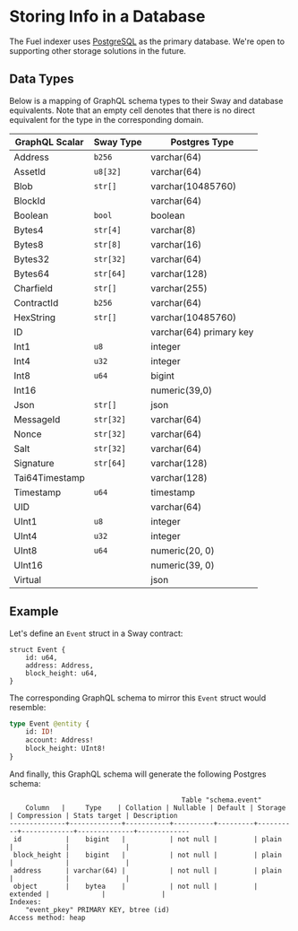 # Storing Info in a Database

The Fuel indexer uses [PostgreSQL](https://github.com/docker-library/postgres/blob/2f6878ca854713264ebb27c1ba8530c884bcbca5/14/bullseye/Dockerfile) as the primary database. We're open to supporting other storage solutions in the future.

## Data Types

Below is a mapping of GraphQL schema types to their Sway and database equivalents. Note that an empty cell denotes that there is no direct equivalent for the type in the corresponding domain.

| GraphQL Scalar | Sway Type | Postgres Type |
--- | --- | --- 
| Address | `b256` | varchar(64) |
| AssetId | `u8[32]` | varchar(64) |
| Blob | `str[]` | varchar(10485760) |
| BlockId | | varchar(64) |
| Boolean | `bool` | boolean |
| Bytes4 | `str[4]` | varchar(8) |
| Bytes8 | `str[8]` | varchar(16) |
| Bytes32 | `str[32]` | varchar(64) |
| Bytes64 | `str[64]` | varchar(128) |
| Charfield | `str[]` | varchar(255) |
| ContractId | `b256` | varchar(64) |
| HexString | `str[]` | varchar(10485760) |
| ID | | varchar(64) primary key |
| Int1 | `u8` | integer |
| Int4 | `u32` | integer |
| Int8 | `u64` | bigint |
| Int16 | | numeric(39,0) |
| Json | `str[]` | json |
| MessageId | `str[32]` | varchar(64) |
| Nonce | `str[32]` | varchar(64) |
| Salt | `str[32]` | varchar(64) |
| Signature | `str[64]` | varchar(128) |
| Tai64Timestamp | | varchar(128) |
| Timestamp | `u64` | timestamp |
| UID | | varchar(64) |
| UInt1 | `u8` | integer |
| UInt4 | `u32` | integer |
| UInt8 | `u64` | numeric(20, 0) |
| UInt16 |  | numeric(39, 0) |
| Virtual | | json |

## Example

Let's define an `Event` struct in a Sway contract:

```sway
struct Event {
    id: u64,
    address: Address,
    block_height: u64,
}
```

The corresponding GraphQL schema to mirror this `Event` struct would resemble:

```graphql
type Event @entity {
    id: ID!
    account: Address!
    block_height: UInt8!
}
```

And finally, this GraphQL schema will generate the following Postgres schema:

```text
                                           Table "schema.event"
    Column   |     Type    | Collation | Nullable | Default | Storage  | Compression | Stats target | Description
--------------+-------------+-----------+----------+---------+----------+-------------+--------------+-------------
 id           |    bigint   |           | not null |         | plain    |             |              |
 block_height |    bigint   |           | not null |         | plain    |             |              |
 address      | varchar(64) |           | not null |         | plain    |             |              |
 object       |    bytea    |           | not null |         | extended |             |              |
Indexes:
    "event_pkey" PRIMARY KEY, btree (id)
Access method: heap
```
